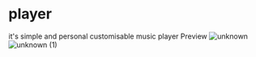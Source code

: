 # player
it's simple and personal customisable music player
Preview
![unknown](https://user-images.githubusercontent.com/93260879/164079456-afb5e920-d4f3-4d06-8382-73d5d8ca77ee.png)
![unknown (1)](https://user-images.githubusercontent.com/93260879/164079480-afa6e752-f1a7-45c8-9a57-da7e7dcede1d.png)
